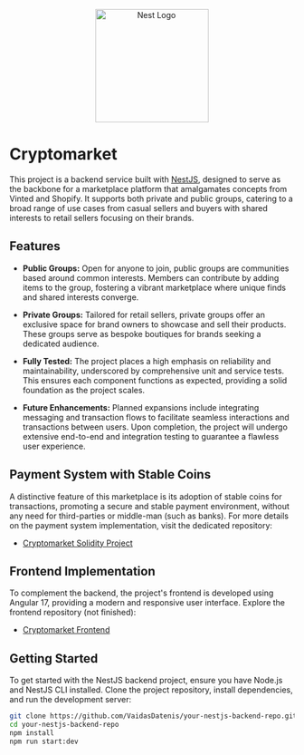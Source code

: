 <p align="center">
  <a href="http://nestjs.com/" target="blank"><img src="https://nestjs.com/img/logo-small.svg" width="200" alt="Nest Logo" /></a>
</p>

# Cryptomarket

This project is a backend service built with [NestJS](http://nestjs.com/), designed to serve as the backbone for a marketplace platform that amalgamates concepts from Vinted and Shopify. It supports both private and public groups, catering to a broad range of use cases from casual sellers and buyers with shared interests to retail sellers focusing on their brands.

## Features

- **Public Groups:** Open for anyone to join, public groups are communities based around common interests. Members can contribute by adding items to the group, fostering a vibrant marketplace where unique finds and shared interests converge.

- **Private Groups:** Tailored for retail sellers, private groups offer an exclusive space for brand owners to showcase and sell their products. These groups serve as bespoke boutiques for brands seeking a dedicated audience.

- **Fully Tested:** The project places a high emphasis on reliability and maintainability, underscored by comprehensive unit and service tests. This ensures each component functions as expected, providing a solid foundation as the project scales.

- **Future Enhancements:** Planned expansions include integrating messaging and transaction flows to facilitate seamless interactions and transactions between users. Upon completion, the project will undergo extensive end-to-end and integration testing to guarantee a flawless user experience.

## Payment System with Stable Coins

A distinctive feature of this marketplace is its adoption of stable coins for transactions, promoting a secure and stable payment environment, without any need for third-parties or middle-man (such as banks). For more details on the payment system implementation, visit the dedicated repository:

- [Cryptomarket Solidity Project](https://github.com/VaidasDatenis/crypto-shop-solidity)

## Frontend Implementation

To complement the backend, the project's frontend is developed using Angular 17, providing a modern and responsive user interface. Explore the frontend repository (not finished):

- [Cryptomarket Frontend](https://github.com/VaidasDatenis/crypto-shop-frontend)

## Getting Started

To get started with the NestJS backend project, ensure you have Node.js and NestJS CLI installed. Clone the project repository, install dependencies, and run the development server:

```bash
git clone https://github.com/VaidasDatenis/your-nestjs-backend-repo.git
cd your-nestjs-backend-repo
npm install
npm run start:dev
